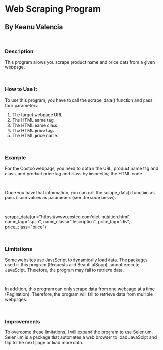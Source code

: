 <h1>Web Scraping Program</h1>
<h2>By Keanu Valencia</h2>
<br>
<h3>Description</h3>
<p>This program allows you scrape product name and price data from a given webpage.</p>
<br>
<h3>How to Use It</h3>
<P>To use this program, you have to call the scrape_data() function and pass four parameters:</p>
<ol>
      <li>The target webpage URL.</li>
      <li>The HTML name tag.</li>
      <li>The HTML name class.</li>
      <li>The HTML price tag.</li>
      <li>The HTML price name.</li>
</ol>
<br>
<h3>Example</h3>
<p>For the Costco webpage, you need to obtain the URL, product name tag and class, and product price tag and class by inspecting the HTML code.</p>
<br>
<P>Once you have that information, you can call the scrape_data() function as pass those values as parameters (see the code below).</P>
<br>
<P>scrape_data(url="https://www.costco.com/diet-nutrition.html", name_tag="span", name_class="description", price_tag="div", price_class="price")</P>
<br>
<h3>Limitations</h3>
<P>Some websites use JavaScript to dynamically load data. The packages used in this program (Requests and BeautifulSoup) cannot execute JavaScipt. Therefore, the program may fail to retrieve data.</P><br>
<P>In addition, this program can only scrape data from one webpage at a time (Pagination). Therefore, the program will fail to retrieve data from multiple webpages.</P>
<br>
<h3>Improvements</h3>
<P>To overcome these limitations, I will expand the program to use Selenium. Selenium is a package that automates a web browser to load JavaScipt and flip to the next page or load more data.</P>
